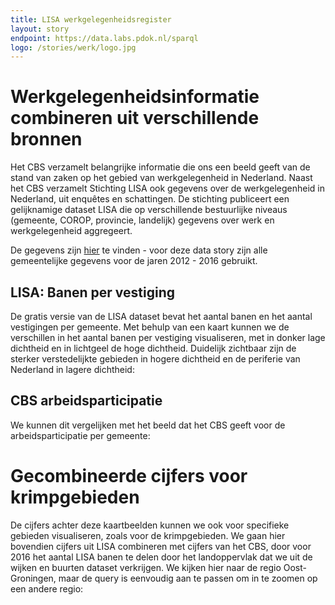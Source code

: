 ```yaml
---
title: LISA werkgelegenheidsregister
layout: story
endpoint: https://data.labs.pdok.nl/sparql
logo: /stories/werk/logo.jpg
---
```


# Werkgelegenheidsinformatie combineren uit verschillende bronnen

Het CBS verzamelt belangrijke informatie die ons een beeld geeft van de stand van zaken op het gebied van werkgelegenheid in Nederland. Naast het CBS verzamelt Stichting LISA ook gegevens over de werkgelegenheid in Nederland, uit enquêtes en schattingen. De stichting publiceert een gelijknamige dataset LISA die op verschillende bestuurlijke niveaus (gemeente, COROP, provincie, landelijk) gegevens over werk en werkgelegenheid aggregeert.

De gegevens zijn [hier](https://www.lisa.nl/data/gratis-data/overzicht-lisa-data-per-gemeente) te vinden - voor deze data story zijn alle gemeentelijke gegevens voor de jaren 2012 - 2016 gebruikt.

## LISA: Banen per vestiging
De gratis versie van de LISA dataset bevat het aantal banen en het aantal vestigingen per gemeente. Met behulp van een kaart kunnen we de verschillen in het aantal banen per vestiging visualiseren, met in donker lage dichtheid en in lichtgeel de hoge dichtheid. Duidelijk zichtbaar zijn de sterker verstedelijkte gebieden in hogere dichtheid en de periferie van Nederland in lagere dichtheid:

<div data-query
  data-query-output="leaflet"
  data-query-sparql="banen_per_vestiging.rq">
</div>

## CBS arbeidsparticipatie
We kunnen dit vergelijken met het beeld dat het CBS geeft voor de arbeidsparticipatie per gemeente:

<div data-query
  data-query-output="leaflet"
  data-query-sparql="arbeidsparticipatie_cbs.rq">
</div>

# Gecombineerde cijfers voor krimpgebieden
De cijfers achter deze kaartbeelden kunnen we ook voor specifieke gebieden visualiseren, zoals voor de krimpgebieden. We gaan hier bovendien cijfers uit LISA combineren met cijfers van het CBS, door voor 2016 het aantal LISA banen te delen door het landoppervlak dat we uit de wijken en buurten dataset verkrijgen. We kijken hier naar de regio Oost-Groningen, maar de query is eenvoudig aan te passen om in te zoomen op een andere regio:

<div data-query
  data-query-output="leaflet"
  data-query-sparql="krimp.rq">
</div>

